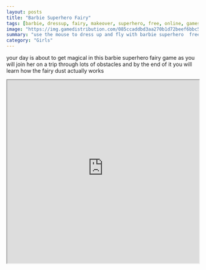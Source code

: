 ```yaml
---
layout: posts
title: "Barbie Superhero Fairy"
tags: [barbie, dressup, fairy, makeover, superhero, free, online, games, oyna, game, free, games, play, play, games]
image: "https://img.gamedistribution.com/085ccaddbd3aa270b1d72beef6bbc5ca.jpg"
summary: "use the mouse to dress up and fly with barbie superhero  free online games oyna game free games play play games"
category: "Girls"
---
```


your day is about to get magical in this barbie superhero fairy game as you will join her on a trip through lots of obstacles and by the end of it you will learn how the fairy dust actually works

<iframe width="100%" height="480px;" src="https://flash.gamedistribution.com?game=085ccaddbd3aa270b1d72beef6bbc5ca"></iframe>